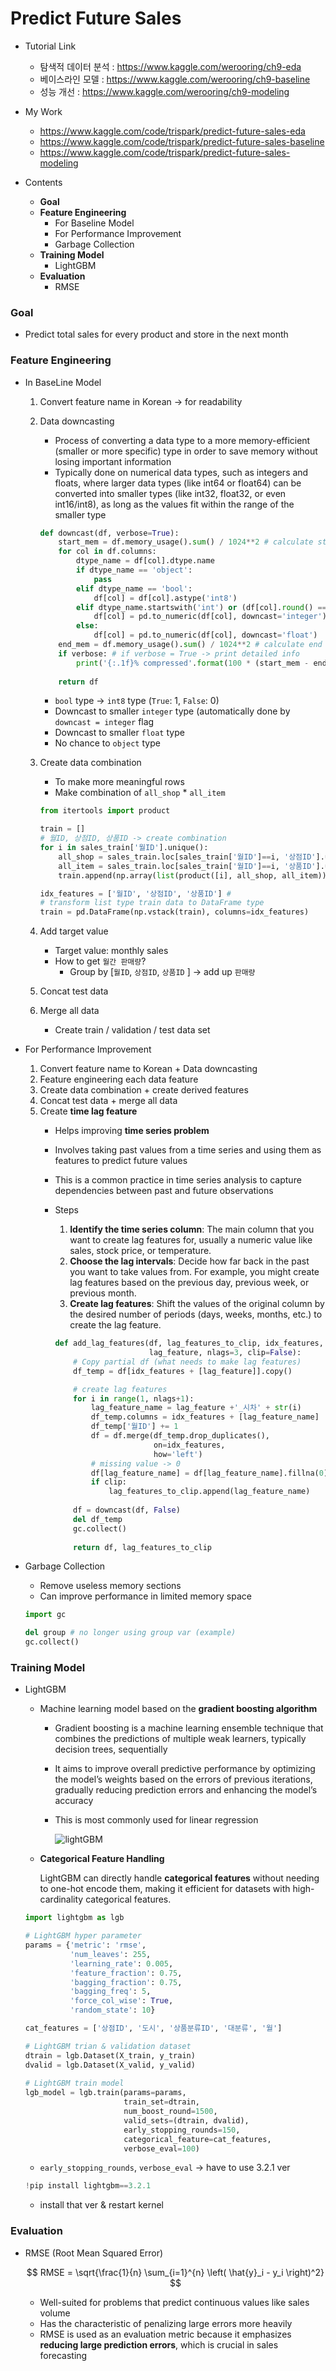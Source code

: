 # Predict Future Sales 

- Tutorial Link
    - 탐색적 데이터 분석 : https://www.kaggle.com/werooring/ch9-eda
    - 베이스라인 모델 : https://www.kaggle.com/werooring/ch9-baseline
    - 성능 개선 : https://www.kaggle.com/werooring/ch9-modeling

- My Work
    - https://www.kaggle.com/code/trispark/predict-future-sales-eda
    - https://www.kaggle.com/code/trispark/predict-future-sales-baseline
    - https://www.kaggle.com/code/trispark/predict-future-sales-modeling

- Contents
    - **Goal**
    - **Feature Engineering**
        - For Baseline Model
        - For Performance Improvement
        - Garbage Collection
    - **Training Model**
        - LightGBM
    - **Evaluation**
        - RMSE

### Goal

- Predict total sales for every product and store in the next month

### Feature Engineering

- In BaseLine Model
    1. Convert feature name in Korean → for readability
    2. Data downcasting 
        - Process of converting a data type to a more memory-efficient (smaller or more specific) type in order to save memory without losing important information
        - Typically done on numerical data types, such as integers and floats, where larger data types (like int64 or float64) can be converted into smaller types (like int32, float32, or even int16/int8), as long as the values fit within the range of the smaller type
        
        ```python
        def downcast(df, verbose=True):
            start_mem = df.memory_usage().sum() / 1024**2 # calculate start mem usage, change Byte -> Mega Byte by 1024**2
            for col in df.columns:
                dtype_name = df[col].dtype.name
                if dtype_name == 'object':
                    pass
                elif dtype_name == 'bool':
                    df[col] = df[col].astype('int8')
                elif dtype_name.startswith('int') or (df[col].round() == df[col]).all():
                    df[col] = pd.to_numeric(df[col], downcast='integer')
                else:
                    df[col] = pd.to_numeric(df[col], downcast='float')
            end_mem = df.memory_usage().sum() / 1024**2 # calculate end mem usage
            if verbose: # if verbose = True -> print detailed info
                print('{:.1f}% compressed'.format(100 * (start_mem - end_mem) / start_mem))
            
            return df
        ```
        
        - `bool` type → `int8` type (`True`: 1, `False`: 0)
        - Downcast to smaller `integer` type (automatically done by `downcast = integer` flag
        - Downcast to smaller `float` type
        - No chance to `object` type
    3. Create data combination
        - To make more meaningful rows
        - Make combination of `all_shop` * `all_item`
        
        ```python
        from itertools import product
        
        train = []
        # 월ID, 상점ID, 상품ID -> create combination 
        for i in sales_train['월ID'].unique():
            all_shop = sales_train.loc[sales_train['월ID']==i, '상점ID'].unique()
            all_item = sales_train.loc[sales_train['월ID']==i, '상품ID'].unique()
            train.append(np.array(list(product([i], all_shop, all_item))))
        
        idx_features = ['월ID', '상점ID', '상품ID'] #
        # transform list type train data to DataFrame type
        train = pd.DataFrame(np.vstack(train), columns=idx_features)
        ```
        
    4. Add target value 
        - Target value: monthly sales
        - How to get `월간 판매량`?
            - Group by [`월ID`, `상점ID`, `상품ID` ] → add up `판매량`
    5. Concat test data
    6. Merge all data
        - Create train / validation / test data set
- For Performance Improvement
    1. Convert feature name to Korean + Data downcasting
    2. Feature engineering each data feature
    3. Create data combination + create derived features 
    4. Concat test data + merge all data 
    5. Create **time lag feature**
        - Helps improving **time series problem**
        - Involves taking past values from a time series and using them as features to predict future values
        - This is a common practice in time series analysis to capture dependencies between past and future observations
        - Steps
            1. **Identify the time series column**: The main column that you want to create lag features for, usually a numeric value like sales, stock price, or temperature.
            2. **Choose the lag intervals**: Decide how far back in the past you want to take values from. For example, you might create lag features based on the previous day, previous week, or previous month.
            3. **Create lag features**: Shift the values of the original column by the desired number of periods (days, weeks, months, etc.) to create the lag feature.
            
            ```python
            def add_lag_features(df, lag_features_to_clip, idx_features, 
                                 lag_feature, nlags=3, clip=False):
                # Copy partial df (what needs to make lag features)
                df_temp = df[idx_features + [lag_feature]].copy() 
            
                # create lag features
                for i in range(1, nlags+1):
                    lag_feature_name = lag_feature +'_시차' + str(i)
                    df_temp.columns = idx_features + [lag_feature_name]
                    df_temp['월ID'] += 1
                    df = df.merge(df_temp.drop_duplicates(), 
                                  on=idx_features, 
                                  how='left')
                    # missing value -> 0
                    df[lag_feature_name] = df[lag_feature_name].fillna(0)
                    if clip: 
                        lag_features_to_clip.append(lag_feature_name)
                
                df = downcast(df, False)
                del df_temp
                gc.collect()
                
                return df, lag_features_to_clip
            ```
            
- Garbage Collection
    - Remove useless memory sections
    - Can improve performance in limited memory space
    
    ```python
    import gc
    
    del group # no longer using group var (example)
    gc.collect()
    ```
    

### Training Model

- LightGBM
    - Machine learning model based on the **gradient boosting algorithm**
        - Gradient boosting is a machine learning ensemble technique that combines the predictions of multiple weak learners, typically decision trees, sequentially
        - It aims to improve overall predictive performance by optimizing the model’s weights based on the errors of previous iterations, gradually reducing prediction errors and enhancing the model’s accuracy
        - This is most commonly used for linear regression
            
            ![lightGBM](./ilghtgbm.png)
            
    - **Categorical Feature Handling**
        
        LightGBM can directly handle **categorical features** without needing to one-hot encode them, making it efficient for datasets with high-cardinality categorical features.
        
    
    ```python
    import lightgbm as lgb
    
    # LightGBM hyper parameter
    params = {'metric': 'rmse', 
              'num_leaves': 255,
              'learning_rate': 0.005,
              'feature_fraction': 0.75,
              'bagging_fraction': 0.75,
              'bagging_freq': 5,
              'force_col_wise': True,
              'random_state': 10}
    
    cat_features = ['상점ID', '도시', '상품분류ID', '대분류', '월']
    
    # LightGBM trian & validation dataset
    dtrain = lgb.Dataset(X_train, y_train)
    dvalid = lgb.Dataset(X_valid, y_valid)
     
    # LightGBM train model
    lgb_model = lgb.train(params=params,
                          train_set=dtrain,
                          num_boost_round=1500,
                          valid_sets=(dtrain, dvalid),
                          early_stopping_rounds=150,
                          categorical_feature=cat_features,
                          verbose_eval=100)      
    ```
    
    - `early_stopping_rounds`, `verbose_eval` → have to use 3.2.1 ver
    
    ```python
    !pip install lightgbm==3.2.1
    ```
    
    - install that ver & restart kernel

### Evaluation

- RMSE (Root Mean Squared Error)
    
    $$
    RMSE = \sqrt{\frac{1}{n} \sum_{i=1}^{n} \left( \hat{y}_i - y_i \right)^2}
    $$
    
    - Well-suited for problems that predict continuous values like sales volume
    - Has the characteristic of penalizing large errors more heavily
    - RMSE is used as an evaluation metric because it emphasizes **reducing large prediction errors**, which is crucial in sales forecasting